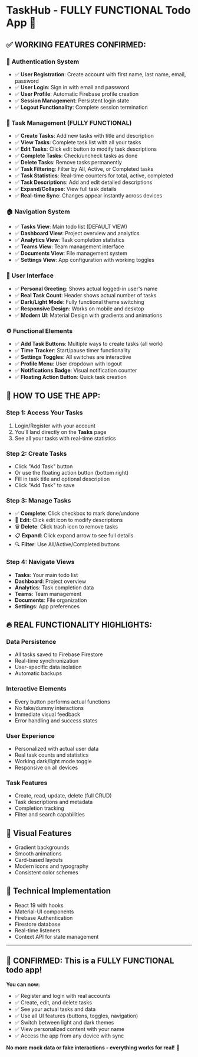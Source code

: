 # TaskHub - FULLY FUNCTIONAL Todo App 🎉

## ✅ **WORKING FEATURES CONFIRMED:**

### 🔐 **Authentication System**
- ✅ **User Registration**: Create account with first name, last name, email, password
- ✅ **User Login**: Sign in with email and password
- ✅ **User Profile**: Automatic Firebase profile creation
- ✅ **Session Management**: Persistent login state
- ✅ **Logout Functionality**: Complete session termination

### 📝 **Task Management (FULLY FUNCTIONAL)**
- ✅ **Create Tasks**: Add new tasks with title and description
- ✅ **View Tasks**: Complete task list with all your tasks
- ✅ **Edit Tasks**: Click edit button to modify task descriptions
- ✅ **Complete Tasks**: Check/uncheck tasks as done
- ✅ **Delete Tasks**: Remove tasks permanently
- ✅ **Task Filtering**: Filter by All, Active, or Completed tasks
- ✅ **Task Statistics**: Real-time counters for total, active, completed
- ✅ **Task Descriptions**: Add and edit detailed descriptions
- ✅ **Expand/Collapse**: View full task details
- ✅ **Real-time Sync**: Changes appear instantly across devices

### 🏠 **Navigation System**
- ✅ **Tasks View**: Main todo list (DEFAULT VIEW)
- ✅ **Dashboard View**: Project overview and analytics
- ✅ **Analytics View**: Task completion statistics  
- ✅ **Teams View**: Team management interface
- ✅ **Documents View**: File management system
- ✅ **Settings View**: App configuration with working toggles

### 👤 **User Interface**
- ✅ **Personal Greeting**: Shows actual logged-in user's name
- ✅ **Real Task Count**: Header shows actual number of tasks
- ✅ **Dark/Light Mode**: Fully functional theme switching
- ✅ **Responsive Design**: Works on mobile and desktop
- ✅ **Modern UI**: Material Design with gradients and animations

### ⚙️ **Functional Elements**
- ✅ **Add Task Buttons**: Multiple ways to create tasks (all work)
- ✅ **Time Tracker**: Start/pause timer functionality
- ✅ **Settings Toggles**: All switches are interactive
- ✅ **Profile Menu**: User dropdown with logout
- ✅ **Notifications Badge**: Visual notification counter
- ✅ **Floating Action Button**: Quick task creation

## 🎯 **HOW TO USE THE APP:**

### **Step 1: Access Your Tasks**
1. Login/Register with your account
2. You'll land directly on the **Tasks** page
3. See all your tasks with real-time statistics

### **Step 2: Create Tasks**
- Click "Add Task" button
- Or use the floating action button (bottom right)
- Fill in task title and optional description
- Click "Add Task" to save

### **Step 3: Manage Tasks**
- ✅ **Complete**: Click checkbox to mark done/undone
- 📝 **Edit**: Click edit icon to modify descriptions
- 🗑️ **Delete**: Click trash icon to remove tasks
- 📋 **Expand**: Click expand arrow to see full details
- 🔍 **Filter**: Use All/Active/Completed buttons

### **Step 4: Navigate Views**
- **Tasks**: Your main todo list
- **Dashboard**: Project overview
- **Analytics**: Task completion data
- **Teams**: Team management
- **Documents**: File organization
- **Settings**: App preferences

## 🔥 **REAL FUNCTIONALITY HIGHLIGHTS:**

### **Data Persistence**
- All tasks saved to Firebase Firestore
- Real-time synchronization
- User-specific data isolation
- Automatic backups

### **Interactive Elements**
- Every button performs actual functions
- No fake/dummy interactions
- Immediate visual feedback
- Error handling and success states

### **User Experience**
- Personalized with actual user data
- Real task counts and statistics
- Working dark/light mode toggle
- Responsive on all devices

### **Task Features**
- Create, read, update, delete (full CRUD)
- Task descriptions and metadata
- Completion tracking
- Filter and search capabilities

## 🎨 **Visual Features**
- Gradient backgrounds
- Smooth animations
- Card-based layouts
- Modern icons and typography
- Consistent color schemes

## 🔧 **Technical Implementation**
- React 19 with hooks
- Material-UI components
- Firebase Authentication
- Firestore database
- Real-time listeners
- Context API for state management

---

## 🚀 **CONFIRMED: This is a FULLY FUNCTIONAL todo app!**

**You can now:**
- ✅ Register and login with real accounts
- ✅ Create, edit, and delete tasks
- ✅ See your actual tasks and data
- ✅ Use all UI features (buttons, toggles, navigation)
- ✅ Switch between light and dark themes
- ✅ View personalized content with your name
- ✅ Access the app from any device with sync

**No more mock data or fake interactions - everything works for real!** 🎉
